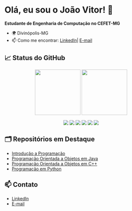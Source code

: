 # Olá, eu sou o João Vitor! 👋

**Estudante de Engenharia de Computação no CEFET-MG**

- 🌍 Divinópolis-MG
- 📫 Como me encontrar: [LinkedIn]((https://www.linkedin.com/in/jo%C3%A3o-v%C3%ADtor-lobato-romualdo-974b02339/))| [E-mail](joaovitorlobatoromualdo16@gmail.com)
  


## 📈 Status do GitHub

<div align="center">
  <img height="150em" src="https://github-readme-stats.vercel.app/api?username=joaovitor3105&show_icons=true&theme=dark&include_all_commits=true&count_private=true"/>
  <img height="150em" src="https://github-readme-stats.vercel.app/api/top-langs/?username=joaovitor3105&layout=compact&langs_count=7&theme=dark"/>
</div>

<p align="center">
  <img src="https://img.shields.io/badge/C-00599C?style=for-the-badge&logo=c&logoColor=white">
  <img src="https://img.shields.io/badge/Python-3776AB?style=for-the-badge&logo=python&logoColor=white">
  <img src="https://img.shields.io/badge/Java-ED8B00?style=for-the-badge&logo=java&logoColor=white">
  <img src="https://img.shields.io/badge/C%2B%2B-00599C?style=for-the-badge&logo=c%2B%2B&logoColor=white">
  <img src="https://img.shields.io/badge/Git-F05032?style=for-the-badge&logo=git&logoColor=white">
  <img src="https://img.shields.io/badge/GitHub-181717?style=for-the-badge&logo=github&logoColor=white">
</p>

## 🗂️ Repositórios em Destaque

- [Introdução a Programação](https://github.com/joaovitor3105/Introducao_Programacao)
- [Programação Orientada a Objetos em Java](https://github.com/joaovitor3105/Programacao_Orientada_Objetos_Java)
- [Programação Orientada a Objetos em C++](https://github.com/joaovitor3105/Programacao_Orientada_Objetos_C-)
- [Programação em Python](https://github.com/joaovitor3105/Programacao_em_Python)


## 📫 Contato

- [LinkedIn]((https://www.linkedin.com/in/jo%C3%A3o-v%C3%ADtor-lobato-romualdo-974b02339/))
- [E-mail](joaovitorlobatoromualdo16@gmail.com)

